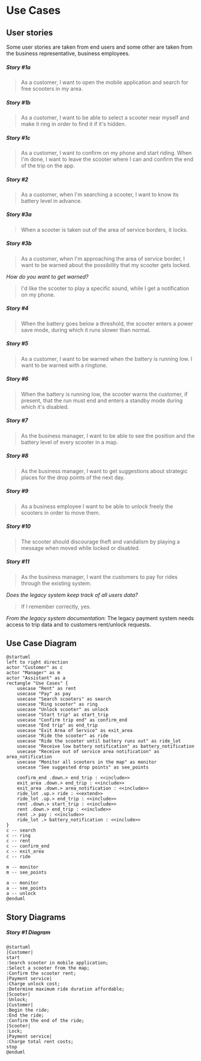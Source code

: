 # Use Cases
## User stories
Some user stories are taken from end users and some other are taken from the business representative, business employees.
##### Story #1a
>As a customer, I want to open the mobile application and search for free scooters in my area.
##### Story #1b
>As a customer, I want to be able to select a scooter near myself and make it ring in order to find it if it's hidden.
##### Story #1c
>As a customer, I want to confirm on my phone and start riding. When I'm done, I want to leave the scooter where I can and confirm the end of the trip on the app.
##### Story #2
>As a customer, when I'm searching a scooter, I want to know its battery level in advance.
##### Story #3a
>When a scooter is taken out of the area of service borders, it locks.
##### Story #3b
>As a customer, when I'm approaching the area of service border, I want to be warned about the possibility that my scooter gets locked.

_How do you want to get warned?_
>I'd like the scooter to play a specific sound, while I get a notification on my phone.
##### Story #4
>When the battery goes below a threshold, the scooter enters a power save mode, during which it runs slower than normal.
##### Story #5
>As a customer, I want to be warned when the battery is running low. I want to be warned with a ringtone.
##### Story #6
>When the battery is running low, the scooter warns the customer, if present, that the run must end and enters a standby mode during which it's disabled.
##### Story #7
>As the business manager, I want to be able to see the position and the battery level of every scooter in a map.
##### Story #8
>As the business manager, I want to get suggestions about strategic places for the drop points of the next day.
##### Story #9
>As a business employee I want to be able to unlock freely the scooters in order to move them.
##### Story #10
>The scooter should discourage theft and vandalism by playing a message when moved while locked or disabled.
##### Story #11
>As the business manager, I want the customers to pay for rides through the existing system.

_Does the legacy system keep track of all users data?_
>If I remember correctly, yes.

_From the legacy system documentation:_
The legacy payment system needs access to trip data and to customers rent/unlock requests.

## Use Case Diagram
```plantuml
@startuml
left to right direction
actor "Customer" as c
actor "Manager" as m
actor "Assistant" as a
rectangle "Use Cases" {
    usecase "Rent" as rent
    usecase "Pay" as pay
    usecase "Search scooters" as search 
    usecase "Ring scooter" as ring
    usecase "Unlock scooter" as unlock
    usecase "Start trip" as start_trip
    usecase "Confirm trip end" as confirm_end
    usecase "End trip" as end_trip
    usecase "Exit Area of Service" as exit_area
    usecase "Ride the scooter" as ride
    usecase "Ride the scooter until battery runs out" as ride_lot
    usecase "Receive low battery notification" as battery_notification
    usecase "Receive out of service area notification" as area_notification
    usecase "Monitor all scooters in the map" as monitor
    usecase "See suggested drop points" as see_points

    confirm_end .down.> end_trip : <<include>>
    exit_area .down.> end_trip : <<include>>
    exit_area .down.> area_notification : <<include>>
    ride_lot .up.> ride : <<extend>>
    ride_lot .up.> end_trip : <<include>>
    rent .down.> start_trip : <<include>>
    rent .down.> end_trip : <<include>>
    rent .> pay : <<include>>
    ride_lot .> battery_notification : <<include>>
}
c -- search
c -- ring
c -- rent
c -- confirm_end
c -- exit_area
c -- ride

m -- monitor
m -- see_points

a -- monitor
a -- see_points
a -- unlock
@enduml
```

## Story Diagrams
##### Story #1 Diagram
```plantuml
@startuml
|Customer|
start
:Search scooter in mobile application;
:Select a scooter from the map;
:Confirm the scooter rent;
|Payment service|
:Charge unlock cost;
:Determine maximum ride duration affordable;
|Scooter|
:Unlock;
|Customer|
:Begin the ride;
:End the ride;
:Confirm the end of the ride;
|Scooter|
:Lock;
|Payment service|
:Charge total rent costs;
stop
@enduml
```